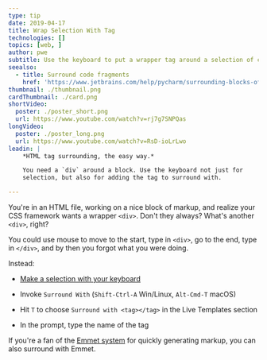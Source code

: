 ```yaml
---
type: tip
date: 2019-04-17
title: Wrap Selection With Tag
technologies: []
topics: [web, ]
author: pwe
subtitle: Use the keyboard to put a wrapper tag around a selection of code.
seealso:
  - title: Surround code fragments
    href: 'https://www.jetbrains.com/help/pycharm/surrounding-blocks-of-code-with-language-constructs.html#Surrounding_Blocks_of_Code_with_Language_Constructs.xml'
thumbnail: ./thumbnail.png
cardThumbnail: ./card.png
shortVideo:
  poster: ./poster_short.png
  url: https://www.youtube.com/watch?v=rj7g7SNPQas
longVideo:
  poster: ./poster_long.png
  url: https://www.youtube.com/watch?v=RsD-ioLrLwo
leadin: |
    *HTML tag surrounding, the easy way.*    

    You need a `div` around a block. Use the keyboard not just for 
    selection, but also for adding the tag to surround with.

---
```


You're in an HTML file, working on a nice block of markup, and realize your 
CSS framework wants a wrapper `<div>`. Don't they always? What's another 
`<div>`, right?

You could use mouse to move to the start, type in `<div>`, go to the end, 
type in `</div>`, and by then you forgot what you were doing.

Instead:

- [Make a selection with your keyboard](../make-extend-selection/) 

- Invoke `Surround With` (`Shift-Ctrl-A` Win/Linux, `Alt-Cmd-T` macOS)

- Hit `T` to choose `Surround with <tag></tag>` in the Live Templates section

- In the prompt, type the name of the tag

If you're a fan of the [Emmet system](../../technologies/emmet) for quickly 
generating markup, you can also surround with Emmet.
